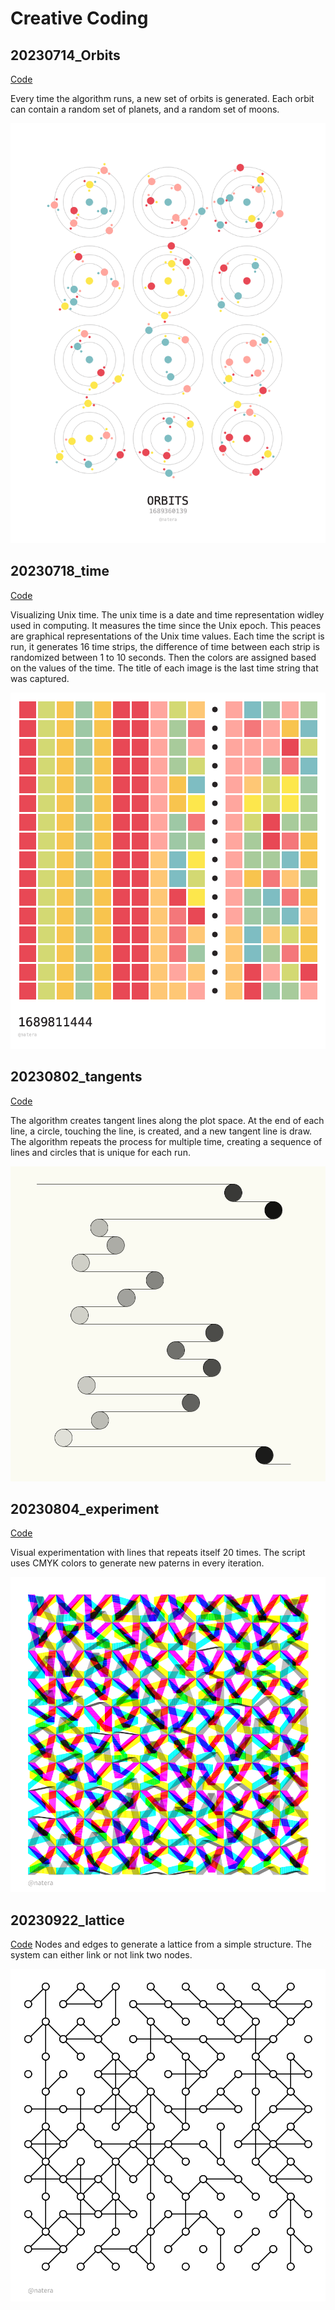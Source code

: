# Creative Coding

## 20230714_Orbits

[Code](20230714_orbits/orbits.py)

Every time the algorithm runs, a new set of orbits is generated. Each orbit can contain a random set of planets, and a random set of moons.

![](20230714_orbits/orbits_1689360139.png)

## 20230718_time

[Code](20230718_time/time.py)

Visualizing Unix time. The unix time is a date and time representation widley used in computing. It measures the time since the Unix epoch. This peaces are graphical representations of the Unix time values. Each time the script is run, it generates 16 time strips, the difference of time between each strip is randomized between 1 to 10 seconds. Then the colors are assigned based on the values of the time. The title of each image is the last time string that was captured.


![](20230718_time/time_1689811444.png)

## 20230802_tangents

[Code](20230802_tangents/tangents.py)

The algorithm creates tangent lines along the plot space. At the end of each line, a circle, touching the line, is created, and a new tangent line is draw. The algorithm repeats the process for multiple time, creating a sequence of lines and circles that is unique for each run. 

![](20230802_tangents/tangents.png)

## 20230804_experiment

[Code](20230804_expermient/experiment_shape.py)

Visual experimentation with lines that repeats itself 20 times. The script uses CMYK colors to generate new paterns in every iteration.

![](20230804_expermient/cmyk.png)

## 20230922_lattice

[Code](20230922_lattice/lattice.py)
Nodes and edges to generate a lattice from a simple structure. The system can either link or not link two nodes.

![](20230922_lattice/images/lattice_02.png)
